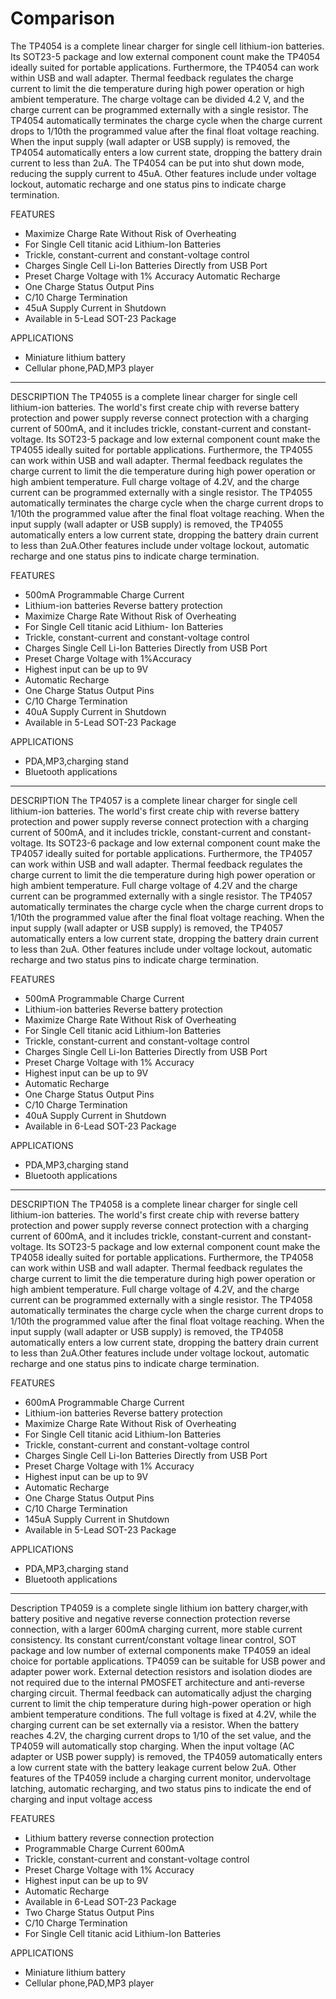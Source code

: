 # Comparison


The TP4054 is a complete linear charger for single cell lithium-ion batteries.
Its SOT23-5 package and low external component count make the TP4054 ideally suited for portable applications.
Furthermore, the TP4054 can work within USB and wall adapter.
Thermal feedback regulates the charge current to limit the die temperature during high power operation or high ambient temperature. 
The charge voltage can be divided 4.2 V, and the charge current can be programmed externally with a single resistor. 
The TP4054 automatically terminates the charge cycle when the charge current drops to 1/10th the programmed value after the final float voltage reaching.
When the input supply (wall adapter or USB supply) is removed,
the TP4054 automatically enters a low current state, dropping the battery drain current to less than 2uA.
The TP4054 can be put into shut down mode, reducing the supply current to 45uA.
Other features include under voltage lockout, automatic recharge and one status pins to indicate charge termination.

FEATURES
- Maximize Charge Rate Without Risk of Overheating
- For Single Cell titanic acid Lithium-Ion Batteries
- Trickle, constant-current and constant-voltage control
- Charges Single Cell Li-Ion Batteries Directly from USB Port
- Preset Charge Voltage with 1% Accuracy Automatic Recharge
- One Charge Status Output Pins
- C/10 Charge Termination
- 45uA Supply Current in Shutdown
- Available in 5-Lead SOT-23 Package

APPLICATIONS
- Miniature lithium battery
- Cellular phone,PAD,MP3 player

---

DESCRIPTION
The TP4055 is a complete linear charger for single cell lithium-ion batteries.
The world's first create chip with reverse battery protection and power supply reverse connect protection with a charging current of 500mA, and it includes trickle, constant-current and constant-voltage.
Its SOT23-5 package and low external component count make the
TP4055 ideally suited for portable applications. Furthermore,
the TP4055 can work within USB and wall adapter.
Thermal feedback regulates the charge current to limit the die temperature during high
power operation or high ambient temperature. 
Full charge voltage of 4.2V, and the charge current can be programmed externally with a single resistor.
The TP4055 automatically terminates the charge cycle when the charge current drops to 1/10th the programmed value after the final float voltage reaching.
When the input supply (wall adapter or USB supply) is removed, the TP4055 automatically enters a low current state, dropping the battery drain current to less than
2uA.Other features include under voltage lockout, automatic recharge and one status pins to indicate charge termination.

FEATURES
- 500mA Programmable Charge Current
- Lithium-ion batteries Reverse battery protection
- Maximize Charge Rate Without Risk of Overheating
- For Single Cell titanic acid Lithium- Ion Batteries
- Trickle, constant-current and constant-voltage control
- Charges Single Cell Li-Ion Batteries Directly from USB Port
- Preset Charge Voltage with 1%Accuracy
- Highest input can be up to 9V
- Automatic Recharge
- One Charge Status Output Pins
- C/10 Charge Termination
- 40uA Supply Current in Shutdown
- Available in 5-Lead SOT-23 Package

APPLICATIONS
- PDA,MP3,charging stand
- Bluetooth applications

---

DESCRIPTION
The TP4057 is a complete linear charger for single cell lithium-ion batteries.
The world's first create chip with reverse battery protection and power supply reverse connect protection with a charging current of 500mA,
and it includes trickle, constant-current and constant-voltage. 
Its SOT23-6 package and low external component count make the TP4057 ideally suited for portable applications. 
Furthermore, the TP4057 can work within USB and wall adapter.
Thermal feedback regulates the charge current to limit the die temperature during high power operation or high ambient temperature. 
Full charge voltage of 4.2V and the charge current can be programmed externally with a single resistor. 
The TP4057 automatically terminates the charge cycle when the charge current drops to 1/10th the programmed value after the final float voltage reaching.
When the input supply (wall adapter or USB supply) is removed, the TP4057 automatically enters a low current state, dropping the battery drain current to less than 2uA.
Other features include under voltage lockout, automatic recharge and two status pins to indicate charge termination.

FEATURES
- 500mA Programmable Charge Current
- Lithium-ion batteries Reverse battery protection
- Maximize Charge Rate Without Risk of Overheating
- For Single Cell titanic acid Lithium-Ion Batteries
- Trickle, constant-current and constant-voltage control
- Charges Single Cell Li-Ion Batteries Directly from USB Port
- Preset Charge Voltage with 1% Accuracy
- Highest input can be up to 9V
- Automatic Recharge
- One Charge Status Output Pins
- C/10 Charge Termination
- 40uA Supply Current in Shutdown
- Available in 6-Lead SOT-23 Package

APPLICATIONS
- PDA,MP3,charging stand
- Bluetooth applications

---

DESCRIPTION
The TP4058 is a complete linear charger for single cell lithium-ion batteries.
The world's first create chip with reverse battery protection and power supply reverse connect protection with a charging current of 600mA,
and it includes trickle, constant-current and constant-voltage.
Its SOT23-5 package and low external component count make the TP4058 ideally suited for portable applications.
Furthermore, the TP4058 can work within USB and wall adapter.
Thermal feedback regulates the charge current to limit the die temperature during high power operation or high ambient temperature.
Full charge voltage of 4.2V, and the charge current can be programmed externally with a single resistor.
The TP4058 automatically terminates the charge cycle when the charge current drops to 1/10th the programmed value after the final float voltage reaching.
When the input supply (wall adapter or USB supply) is removed, the TP4058 automatically enters a low current state, dropping the battery drain current to less than 2uA.Other features include under voltage lockout, automatic recharge and one status pins to indicate charge termination.

FEATURES
- 600mA Programmable Charge Current
- Lithium-ion batteries Reverse battery protection
- Maximize Charge Rate Without Risk of Overheating
- For Single Cell titanic acid Lithium-Ion Batteries
- Trickle, constant-current and constant-voltage control
- Charges Single Cell Li-Ion Batteries Directly from USB Port
- Preset Charge Voltage with 1% Accuracy
- Highest input can be up to 9V
- Automatic Recharge
- One Charge Status Output Pins
- C/10 Charge Termination
- 145uA Supply Current in Shutdown
- Available in 5-Lead SOT-23 Package

APPLICATIONS
- PDA,MP3,charging stand
- Bluetooth applications

---

Description
TP4059 is a complete single lithium ion battery charger,with battery positive and negative reverse connection protection reverse connection, with a larger 600mA charging current, more stable current consistency.
Its constant current/constant voltage linear control, SOT package and low number of external components make TP4059 an ideal choice for portable applications. TP4059 can be suitable for USB power and adapter power work.
External detection resistors and isolation diodes are not required due to the internal PMOSFET architecture and anti-reverse charging circuit.
Thermal feedback can automatically adjust the charging current to limit the chip temperature during high-power operation or high ambient temperature conditions.
The full voltage is fixed at 4.2V, while the charging current can be set externally via a resistor.
When the battery reaches 4.2V, the charging current drops to 1/10 of the set value, and the TP4059 will automatically stop charging.
When the input voltage (AC adapter or USB power supply) is removed, the TP4059 automatically enters a low current state with the battery leakage current below 2uA. Other features of the TP4059 include a charging current monitor, undervoltage latching, automatic recharging, and two status pins to indicate the end of charging and input voltage access

FEATURES
- Lithium battery reverse connection protection
- Programmable Charge Current 600mA
- Trickle, constant-current and constant-voltage control
- Preset Charge Voltage with 1% Accuracy
- Highest input can be up to 9V
- Automatic Recharge
- Available in 6-Lead SOT-23 Package
- Two Charge Status Output Pins
- C/10 Charge Termination
- For Single Cell titanic acid Lithium-Ion Batteries

APPLICATIONS
- Miniature lithium battery
- Cellular phone,PAD,MP3 player


